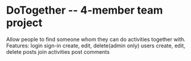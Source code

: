 # DoTogether -- 4-member team project
Allow people to find someone whom they can do activities together with.
Features:
	login
	sign-in
	create, edit, delete(admin only) users
	create, edit, delete posts
	join activities
	post comments